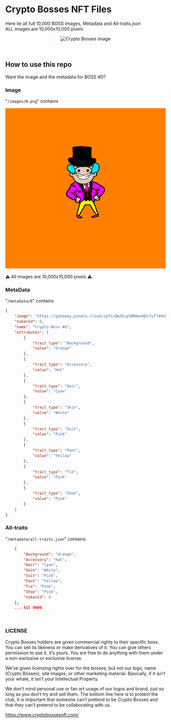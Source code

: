 # Crypto Bosses NFT Files
Here lie all full 10,000 BOSS Images, Metadata and All-traits.json<br>ALL images are 10,000x10,000 pixels
<p align="center">
  <a><img src="" title="Crypto Bosses image"/></a>
</p>

<br/>

## How to use this repo

Want the image and the metadata for BOSS #0?

### Image

"`/images/0.png`" contains

![](/images/0.png)

⚠️  All images are 10,000x10,000 pixels ⚠️

### MetaData

"`/metadata/0`" contains

```json
{
    "image": "https://gateway.pinata.cloud/ipfs/QmZkiySMR8wnHELYyT749ok5FgYZwqLX1t2RdUqyMkHkyA/0.png",
    "tokenId": 0,
    "name": "Crypto-Boss #0",
    "attributes": [
        {
            "trait_type": "Background",
            "value": "Orange"
        },
        {
            "trait_type": "Accessory",
            "value": "Hat"
        },
        {
            "trait_type": "Hair",
            "value": "Cyan"
        },
        {
            "trait_type": "Skin",
            "value": "White"
        },
        {
            "trait_type": "Suit",
            "value": "Pink"
        },
        {
            "trait_type": "Pant",
            "value": "Yellow"
        },
        {
            "trait_type": "Tie",
            "value": "Pink"
        },
        {
            "trait_type": "Shoe",
            "value": "Pink"
        }
    ]
}
```
### All-traits

"`/metadata/all-traits.json`" contains

```json
    {
        "Background": "Orange",
        "Accessory": "Hat",
        "Hair": "Cyan",
        "Skin": "White",
        "Suit": "Pink",
        "Pant": "Yellow",
        "Tie": "Pink",
        "Shoe": "Pink",
        "tokenId": 0
    },
    ... til 9999
```
<br/>

### LICENSE

Crypto Bosses holders are given commercial rights to their specific boss. You can sell its likeness or make derivatives of it. You can give others permission to use it. It’s yours. You are free to do anything with them under a non-exclusive or exclusive license.

We’ve given licensing rights over for the bosses, but not our logo, name (Crypto Bosses), site images, or other marketing material. Basically, if it isn’t your whale, it isn’t your Intellectual Property.

We don’t mind personal use or fan art usage of our logos and brand, just so long as you don’t try and sell them. The bottom line here is to protect the club, it is important that someone can’t pretend to be Crypto Bosses and that they can’t pretend to be collaborating with us.

https://www.cryptobossesnft.com/
